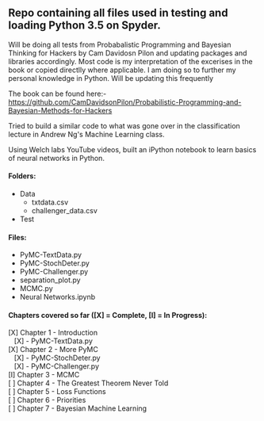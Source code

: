 ## Repo containing all files used in testing and loading Python 3.5 on Spyder. 

Will be doing all tests from Probabalistic Programming and Bayesian Thinking for Hackers by Cam Davidosn Pilon and updating packages and libraries accordingly. Most code is my interpretation of the excerises in the book or copied directlly where applicable. I am doing so to further my personal knowledge in Python. Will be updating this frequently

The book can be found here:- https://github.com/CamDavidsonPilon/Probabilistic-Programming-and-Bayesian-Methods-for-Hackers

Tried to build a similar code to what was gone over in the classification lecture in Andrew Ng's Machine Learning class.

Using Welch labs YouTube videos, built an iPython notebook to learn basics of neural networks in Python.

#### Folders:  
- Data  
    * txtdata.csv
    * challenger_data.csv
- Test  

#### Files:  
- PyMC-TextData.py
- PyMC-StochDeter.py
- PyMC-Challenger.py
- separation_plot.py
- MCMC.py  
- Neural Networks.ipynb

#### Chapters covered so far ([X] = Complete, [I] = In Progress):  

[X] Chapter 1 - Introduction  
&nbsp;&nbsp;&nbsp;[X] - PyMC-TextData.py    
[X] Chapter 2 - More PyMC  
&nbsp;&nbsp;&nbsp;[X] - PyMC-StochDeter.py  
&nbsp;&nbsp;&nbsp;[X] - PyMC-Challenger.py  
[I] Chapter 3 - MCMC  
[ ] Chapter 4 - The Greatest Theorem Never Told  
[ ] Chapter 5 - Loss Functions  
[ ] Chapter 6 - Priorities  
[ ] Chapter 7 - Bayesian Machine Learning  
